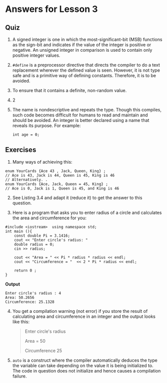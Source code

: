 # Answers for Lesson 3

## Quiz

1. A signed integer is one in which the most-significant-bit (MSB) functions as the sign-bit and indicates if the value of the integer is positive or negative. An unsigned integer in comparison is used to contain only positive integer values. 

2. ```#define``` is a preprocessor directive that directs the compiler to do a text replacement wherever the defined value is seen. However, it is not type safe and is a primitive way of defining constants. Therefore, it is to be avoided.
 
3. To ensure that it contains a definite, non-random value.

4. 2

5. The name is nondescriptive and repeats the type. Though this compiles, such code  becomes difficult for humans to read and maintain and should be avoided. An integer is better declared using a name that reveals its purpose. For example:  
	
	```int age = 0;```

## Exercises

1.	Many ways of achieving this: 

```
enum YourCards {Ace 43 , Jack, Queen, King} ; 
// Ace is 43, Jack is 44, Queen is 45, King is 46
// Alternatively. .
enum YourCards {Ace, Jack, Queen = 45, King} ;	 
// Ace is 0, Jack is 1, Queen is 45, and King is 46
```
 
2.	See Listing 3.4 and adapt it (reduce it) to get the answer to this question.
 
3.	Here is a program that asks you to enter radius of a circle and calculates the area and circumference for you:

```
#include <iostream>	 using namespace std; 
int main (){
	const double Pi = 3.1416;
	cout << "Enter circle's radius: "
	double radius = 0; 
	cin >> radius;

	cout << "Area = " << Pi * radius * radius << endl; 
	cout << "Circumference = "	<< 2 * Pi * radius << endl;
	
	return 0 ;
}

```

**Output**
```
Enter circle's radius : 4
Area: 50.2656
Circumference: 25.1328
```

4.	You get a compilation warning (not error) if you store the result of calculating area and circumference in an integer and the output looks like this:	
	> Enter circle's radius
	>
	> Area = 50
	>
	> Circumference	25

5. ```auto``` is a construct where the compiler automatically deduces the type the variable can take depending on the value it is being initialized to. The code in question does not initialize and hence causes a compilation failure.
